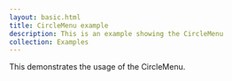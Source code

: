 ```yaml
---
layout: basic.html
title: CircleMenu example
description: This is an example showing the CircleMenu
collection: Examples
---
```


This demonstrates the usage of the CircleMenu.
